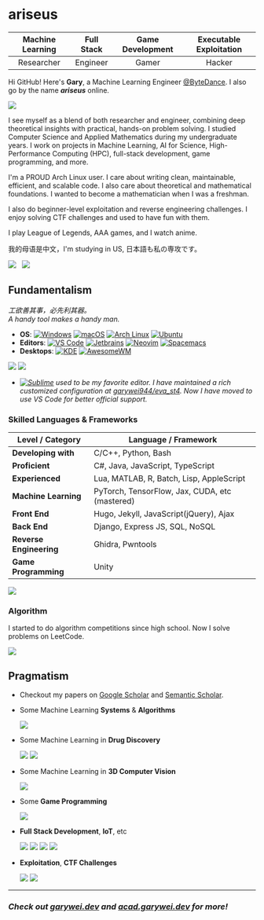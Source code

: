 # ariseus

| Machine Learning | Full Stack | Game Development | Executable Exploitation |
| :--------------: | :--------: | :--------------: | :---------------------: |
|    Researcher    |  Engineer  |      Gamer       |         Hacker          |

Hi GitHub! Here's **Gary**, a Machine Learning Engineer [@ByteDance](https://www.bytedance.com/).
I also go by the name ***ariseus*** online.

[![](https://github-profile-summary-cards.vercel.app/api/cards/profile-details?username=garywei944&theme=tokyonight)](https://github.com/garywei944)

I see myself as a blend of both researcher and engineer, combining deep theoretical insights with practical, hands-on problem solving.
I studied Computer Science and Applied Mathematics during my undergraduate years.
I work on projects in Machine Learning, AI for Science, High-Performance Computing (HPC), full-stack development, game programming, and more.

<!-- I graduated from Cornell University with a degree in Computer Science.
My research focuses on the intersection of machine learning systems, theory, and AI-driven scientific advancements, where I combine my mathematical and engineering skills to develop innovative solutions.
I worked in the [Cornell Relax ML Lab](https://relax-ml.cs.cornell.edu/) under [Prof. Chris De Sa](https://www.cs.cornell.edu/~cdesa/), focusing on efficient machine learning algorithms and systems.
Our research, grounded in strong mathematical principles, aimed to accelerate large-scale, high-performance machine learning systems that are efficient, parallel, and distributed in real-world environments.
Additionally, I collaborated with talented Ph.D. students on AI-driven molecule generation.
Prior to that, I worked at the [UMass BioNLP lab](https://bio-nlp.org/) on applied medical NLP projects. -->

I'm a PROUD Arch Linux user.
I care about writing clean, maintainable, efficient, and scalable code.
I also care about theoretical and mathematical foundations.
I wanted to become a mathematician when I was a freshman.

I also do beginner-level exploitation and reverse engineering challenges.
I enjoy solving CTF challenges and used to have fun with them.

I play League of Legends, AAA games, and I watch anime.

我的母语是中文，I'm studying in US, 日本語も私の専攻です。


[![](https://github-readme-stats.vercel.app/api?username=garywei944&show_icons=true&theme=tokyonight&layout=compact&show=reviews,discussions_started,discussions_answered,prs_merged,prs_merged_percentage)](https://github.com/garywei944)
&nbsp;
[![](https://github-readme-stats.vercel.app/api/top-langs/?username=garywei944&theme=tokyonight&layout=pie&hide=jupyter%20notebook,HTML,CSS,SCSS)](https://wakatime.com/@garywei944)

## Fundamentalism

*工欲善其事，必先利其器。<br>
A handy tool makes a handy man.*

- **OS**:
  [![Windows](https://img.shields.io/badge/Windows-11-66ccff?logo=windows&logoColor=white)](https://github.com/garywei944/eva_windows)
  [![macOS](https://img.shields.io/badge/macOS-Sonoma-66ffcc?logo=apple&logoColor=white)](https://www.apple.com/macos/big-sur/)
  [![Arch Linux](https://img.shields.io/badge/Arch%20Linux-latest-cc66ff?logo=arch%20linux&logoColor=white)](https://github.com/garywei944/eva_arch)
  [![Ubuntu](https://img.shields.io/badge/Ubuntu-24.04-ccff66?logo=ubuntu&logoColor=white)](https://github.com/garywei944/eva_ubuntu)
- **Editors**:
  [![VS Code](https://img.shields.io/badge/VS-Code-ff66cc?logo=visual%20studio%20code&logoColor=white)](https://code.visualstudio.com/)
  [![Jetbrains](https://img.shields.io/badge/Jetbrains-IDE-ffcc66?logo=jetbrains&logoColor=white)](https://www.jetbrains.com/products/)
  [![Neovim](https://img.shields.io/badge/vim-Neovim-264653?logo=neovim&logoColor=white)](https://github.com/garywei944/eva_arch/tree/main/.config/nvim)
  [![Spacemacs](https://img.shields.io/badge/Spacemacs-evil-e76f51?logo=spacemacs&logoColor=white)](https://github.com/garywei944/.spacemacs.d)
- **Desktops**:
  [![KDE](https://img.shields.io/badge/KDE-Plasma%206-2a9d8f?logo=kde&logoColor=white)](https://github.com/garywei944/eva_arch)
  [![AwesomeWM](https://img.shields.io/badge/WM-AwesomeWM-f4a261?logo=awesomewm&logoColor=white)](https://github.com/garywei944/eva_arch/tree/main/.config/awesome)

[![](https://github-readme-stats.vercel.app/api/pin/?username=garywei944&repo=eva_arch&theme=tokyonight&description_lines_count=2)](https://github.com/garywei944/eva_arch)
[![](https://github-readme-stats.vercel.app/api/pin/?username=garywei944&repo=eden&theme=tokyonight&description_lines_count=2)](https://github.com/garywei944/eden)

- *[![Sublime](https://img.shields.io/badge/Sublime%20Text-4-ff66cc?logo=sublime%20text&logoColor=white)](https://github.com/garywei944/eva_st4)
  used to be my favorite editor. I have maintained a rich customized
  configuration at [garywei944/eva_st4](https://github.com/garywei944/eva_st4).
  Now I have moved to use VS Code for better official support.*

### Skilled Languages & Frameworks

| Level / Category        | Language / Framework                           |
| ----------------------- | ---------------------------------------------- |
| **Developing with**     | C/C++, Python, Bash                            |
| **Proficient**          | C#, Java, JavaScript, TypeScript               |
| **Experienced**         | Lua, MATLAB, R, Batch, Lisp, AppleScript       |
| **Machine Learning**    | PyTorch, TensorFlow, Jax, CUDA, etc (mastered) |
| **Front End**           | Hugo, Jekyll, JavaScript(jQuery), Ajax         |
| **Back End**            | Django, Express JS, SQL, NoSQL                 |
| **Reverse Engineering** | Ghidra, Pwntools                               |
| **Game Programming**    | Unity                                          |

[![](https://github-readme-stats.vercel.app/api/wakatime?username=garywei944&theme=tokyonight&layout=compact)](https://wakatime.com/@garywei944)

### Algorithm

I started to do algorithm competitions since high school. Now I solve problems
on LeetCode.

[![](https://github-readme-stats.vercel.app/api/pin/?username=garywei944&repo=LeetCode&theme=tokyonight&description_lines_count=2)](https://github.com/garywei944/LeetCode)
<!-- [![](https://github-readme-stats.vercel.app/api/pin/?username=garywei944&repo=aris_vijos&theme=tokyonight&description_lines_count=2)](https://github.com/garywei944/aris_vijos) -->
<!-- [![](https://github-readme-stats.vercel.app/api/pin/?username=garywei944&repo=aris_iac&theme=tokyonight&description_lines_count=2)](https://github.com/garywei944/aris_iac) -->

## Pragmatism

- Checkout my papers on [Google Scholar](https://scholar.google.com/citations?user=WSe_T1EAAAAJ) and [Semantic Scholar](https://www.semanticscholar.org/author/Guanghao-Wei/2249534497).

- Some Machine Learning **Systems** & **Algorithms**

  [![](https://github-readme-stats.vercel.app/api/pin/?username=garywei944&repo=grab-sampler&theme=tokyonight&description_lines_count=2)](https://github.com/garywei944/grab-sampler)

- Some Machine Learning in **Drug Discovery**

  [![](https://github-readme-stats.vercel.app/api/pin/?username=garywei944&repo=ChemFlow&theme=tokyonight&description_lines_count=2)](https://github.com/garywei944/ChemFlow)
  [![](https://github-readme-stats.vercel.app/api/pin/?username=garywei944&repo=FMol&theme=tokyonight&description_lines_count=2)](https://github.com/garywei944/FMol)
  <!-- [![](https://github-readme-stats.vercel.app/api/pin/?username=garywei944&repo=aris_kaggle_lish-moa&theme=tokyonight&description_lines_count=2)](https://github.com/garywei944/aris_kaggle_lish-moa) -->

- Some Machine Learning in **3D Computer Vision**

  [![](https://github-readme-stats.vercel.app/api/pin/?username=garywei944&repo=KPConv-PyTorch-ShapeNet-Part&theme=tokyonight&description_lines_count=2)](https://github.com/garywei944/KPConv-PyTorch-ShapeNet-Part)

- Some **Game Programming**

  [![](https://github-readme-stats.vercel.app/api/pin/?username=garywei944&repo=Untitled-Tower-Defense&theme=tokyonight&description_lines_count=2)](https://github.com/garywei944/Untitled-Tower-Defense)

- **Full Stack Development**, **IoT**, etc

  [![](https://github-readme-stats.vercel.app/api/pin/?username=garywei944&repo=garywei.dev&theme=tokyonight&description_lines_count=2)](https://github.com/garywei944/garywei.dev)
  [![](https://github-readme-stats.vercel.app/api/pin/?username=garywei944&repo=acad.garywei.dev&theme=tokyonight&description_lines_count=2)](https://github.com/garywei944/acad.garywei.dev)
  [![](https://github-readme-stats.vercel.app/api/pin/?username=garywei944&repo=Reconnect-Unihack21_Devil_Otter&theme=tokyonight&description_lines_count=2)](https://github.com/garywei944/Reconnect-Unihack21_Devil_Otter)
  [![](https://github-readme-stats.vercel.app/api/pin/?username=garywei944&repo=CG3-Blog-Platform&theme=tokyonight&description_lines_count=2)](https://github.com/garywei944/CG3-Blog-Platform)

- **Exploitation**, **CTF Challenges**

  [![](https://github-readme-stats.vercel.app/api/pin/?username=garywei944&repo=umass_ctf_2022&theme=tokyonight&description_lines_count=2)](https://github.com/garywei944/umass_ctf_2022)
  [![](https://github-readme-stats.vercel.app/api/pin/?username=garywei944&repo=reverse_shell_x86-64&theme=tokyonight&description_lines_count=2)](https://github.com/garywei944/reverse_shell_x86-64)

---

### ***Check out [garywei.dev](https://www.garywei.dev) and [acad.garywei.dev](https://acad.garywei.dev) for more!***
